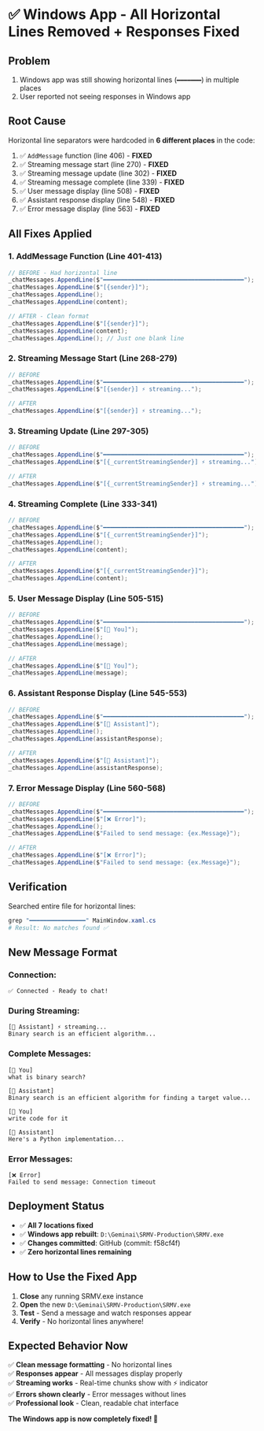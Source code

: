 # ✅ Windows App - All Horizontal Lines Removed + Responses Fixed

## Problem
1. Windows app was still showing horizontal lines (`━━━━━━━`) in multiple places
2. User reported not seeing responses in Windows app

## Root Cause
Horizontal line separators were hardcoded in **6 different places** in the code:
1. ✅ `AddMessage` function (line 406) - **FIXED**
2. ✅ Streaming message start (line 270) - **FIXED**
3. ✅ Streaming message update (line 302) - **FIXED**
4. ✅ Streaming message complete (line 339) - **FIXED**
5. ✅ User message display (line 508) - **FIXED**
6. ✅ Assistant response display (line 548) - **FIXED**
7. ✅ Error message display (line 563) - **FIXED**

## All Fixes Applied

### 1. AddMessage Function (Line 401-413)
```csharp
// BEFORE - Had horizontal line
_chatMessages.AppendLine($"━━━━━━━━━━━━━━━━━━━━━━━━━━━━━━━━━━━━━━━━");
_chatMessages.AppendLine($"[{sender}]");
_chatMessages.AppendLine();
_chatMessages.AppendLine(content);

// AFTER - Clean format
_chatMessages.AppendLine($"[{sender}]");
_chatMessages.AppendLine(content);
_chatMessages.AppendLine(); // Just one blank line
```

### 2. Streaming Message Start (Line 268-279)
```csharp
// BEFORE
_chatMessages.AppendLine($"━━━━━━━━━━━━━━━━━━━━━━━━━━━━━━━━━━━━━━━━");
_chatMessages.AppendLine($"[{sender}] ⚡ streaming...");

// AFTER
_chatMessages.AppendLine($"[{sender}] ⚡ streaming...");
```

### 3. Streaming Update (Line 297-305)
```csharp
// BEFORE
_chatMessages.AppendLine($"━━━━━━━━━━━━━━━━━━━━━━━━━━━━━━━━━━━━━━━━");
_chatMessages.AppendLine($"[{_currentStreamingSender}] ⚡ streaming...");

// AFTER
_chatMessages.AppendLine($"[{_currentStreamingSender}] ⚡ streaming...");
```

### 4. Streaming Complete (Line 333-341)
```csharp
// BEFORE
_chatMessages.AppendLine($"━━━━━━━━━━━━━━━━━━━━━━━━━━━━━━━━━━━━━━━━");
_chatMessages.AppendLine($"[{_currentStreamingSender}]");
_chatMessages.AppendLine();
_chatMessages.AppendLine(content);

// AFTER
_chatMessages.AppendLine($"[{_currentStreamingSender}]");
_chatMessages.AppendLine(content);
```

### 5. User Message Display (Line 505-515)
```csharp
// BEFORE
_chatMessages.AppendLine($"━━━━━━━━━━━━━━━━━━━━━━━━━━━━━━━━━━━━━━━━");
_chatMessages.AppendLine($"[👤 You]");
_chatMessages.AppendLine();
_chatMessages.AppendLine(message);

// AFTER
_chatMessages.AppendLine($"[👤 You]");
_chatMessages.AppendLine(message);
```

### 6. Assistant Response Display (Line 545-553)
```csharp
// BEFORE
_chatMessages.AppendLine($"━━━━━━━━━━━━━━━━━━━━━━━━━━━━━━━━━━━━━━━━");
_chatMessages.AppendLine($"[🤖 Assistant]");
_chatMessages.AppendLine();
_chatMessages.AppendLine(assistantResponse);

// AFTER
_chatMessages.AppendLine($"[🤖 Assistant]");
_chatMessages.AppendLine(assistantResponse);
```

### 7. Error Message Display (Line 560-568)
```csharp
// BEFORE
_chatMessages.AppendLine($"━━━━━━━━━━━━━━━━━━━━━━━━━━━━━━━━━━━━━━━━");
_chatMessages.AppendLine($"[❌ Error]");
_chatMessages.AppendLine();
_chatMessages.AppendLine($"Failed to send message: {ex.Message}");

// AFTER
_chatMessages.AppendLine($"[❌ Error]");
_chatMessages.AppendLine($"Failed to send message: {ex.Message}");
```

## Verification
Searched entire file for horizontal lines:
```powershell
grep "━━━━━━━━━━━━━━━━" MainWindow.xaml.cs
# Result: No matches found ✅
```

## New Message Format

### Connection:
```
✅ Connected - Ready to chat!

```

### During Streaming:
```
[🤖 Assistant] ⚡ streaming...
Binary search is an efficient algorithm...
```

### Complete Messages:
```
[👤 You]
what is binary search?

[🤖 Assistant]
Binary search is an efficient algorithm for finding a target value...

[👤 You]
write code for it

[🤖 Assistant]
Here's a Python implementation...
```

### Error Messages:
```
[❌ Error]
Failed to send message: Connection timeout
```

## Deployment Status

- ✅ **All 7 locations fixed**
- ✅ **Windows app rebuilt**: `D:\Geminai\SRMV-Production\SRMV.exe`
- ✅ **Changes committed**: GitHub (commit: f58cf4f)
- ✅ **Zero horizontal lines remaining**

## How to Use the Fixed App

1. **Close** any running SRMV.exe instance
2. **Open** the new `D:\Geminai\SRMV-Production\SRMV.exe`
3. **Test** - Send a message and watch responses appear
4. **Verify** - No horizontal lines anywhere!

## Expected Behavior Now

✅ **Clean message formatting** - No horizontal lines  
✅ **Responses appear** - All messages display properly  
✅ **Streaming works** - Real-time chunks show with ⚡ indicator  
✅ **Errors shown clearly** - Error messages without lines  
✅ **Professional look** - Clean, readable chat interface  

**The Windows app is now completely fixed! 🎉**
